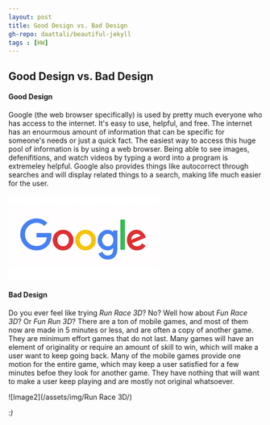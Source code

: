 ```yaml
---
layout: post
title: Good Design vs. Bad Design
gh-repo: daattali/beautiful-jekyll
tags : [HW]
---
```


## Good Design vs. Bad Design



#### Good Design

  Google (the web browser specifically) is used by pretty much everyone who has access to the internet. It's easy to use, helpful, and free. The internet has an enourmous amount of information that can be specific for someone's needs or just a quick fact. The easiest way to access this huge pool of information is by using a web browser. Being able to see images, defenifitions, and watch videos by typing a word into a program is extremeley helpful. Google also provides things like autocorrect through searches and will display related things to a search, making life much easier for the user.

 ![Image](/assets/img/Google.png/)

#### Bad Design

  Do you ever feel like trying _Run Race 3D_? No? Well how about _Fun Race 3D_? Or _Fun Run 3D_? There are a ton of mobile games, and most of them now are made in 5 minutes or less, and are often a copy of another game. They are minimum effort games that do not last. Many games will have an element of originality or require an amount of skill to win, which will make a user want to keep going back. Many of the mobile games provide one motion for the entire game, which may keep a user satisfied for a few minutes befoe they look for another game. They have nothing that will want to make a user keep playing and are mostly not original whatsoever.
  
  ![Image2](/assets/img/Run Race 3D/)
  







_:)_

